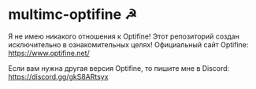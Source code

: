 # multimc-optifine ☭

Я не имею никакого отношения к Optifine! Этот репозиторий создан исключительно в ознакомительных целях! Официальный сайт Optifine: https://www.optifine.net/

Если вам нужна другая версия Optifine, то пишите мне в Discord: https://discord.gg/gkS8ARtsyx
